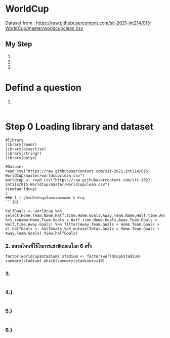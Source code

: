 # WorldCup

Dataset from : https://raw.githubusercontent.com/sit-2021-int214/015-WorldCup/master/worldcupclean.csv

## My Step
1.
2.
3.

# Defind a question
1. 
```{R}

```

# Step 0 Loading library and dataset
```{R}
#library
library(readr)
library(assertive)
library(stringr)
library(dplyr)

#Dataset
read_csv("https://raw.githubusercontent.com/sit-2021-int214/015-WorldCup/master/worldcupclean.csv")
worldcup <- read_csv("https://raw.githubusercontent.com/sit-2021-int214/015-WorldCup/master/worldcupclean.csv")
View(worldcup)
c
### 1.) คู่ไหนที่ยิงประตูครึ่งหลังรวมกันเกิน 4 ประตู
```{R}

halfGoals <- worldcup %>% select(Home.Team.Name,Half.time.Home.Goals,Away.Team.Name,Half.time.Away.Goals) %>% rename(Home.Team.Goals = Half.time.Home.Goals,Away.Team.Goals = Half.time.Away.Goals) %>% filter(Away.Team.Goals + Home.Team.Goals > 4) halfGoals <- halfGoals %>% mutate(Total.Goals = Home.Team.Goals + Away.Team.Goals) View(halfGoals)

```

### 2. สนามไหนที่ใช้ในการแข่งขันบอลโลก 6 ครั้ง
```{R}
factor(worldcup$Stadium) stadium <- factor(worldcup$Stadium) summary(stadium) which(summary(stadium)==10)
```

### 3. 
```{R}

```

### 4.) 
```{R}

```

### 5.) 
```{R}

```

### 6.) 
```{R}

```
